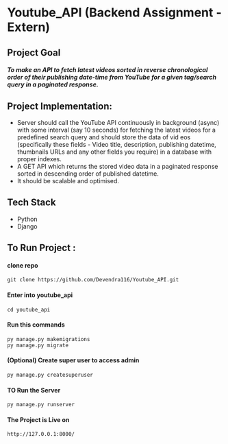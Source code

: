 # Youtube_API (Backend Assignment -Extern)

## Project Goal
#### *To make an API to fetch latest videos sorted in reverse chronological order of their publishing date-time from YouTube for a given tag/search query in a paginated response.*

## Project Implementation:
- Server should call the YouTube API continuously in background (async) with some interval (say 10 seconds) for fetching the latest videos for a predefined search query and should store the data of vid eos (specifically these fields - Video title, description, publishing datetime, thumbnails URLs and any other fields you require) in a database with proper indexes.
- A GET API which returns the stored video data in a paginated response sorted in descending order of published datetime.
- It should be scalable and optimised.

## Tech Stack
- Python
- Django

## To Run Project :
#### clone repo
```
git clone https://github.com/Devendra116/Youtube_API.git
```
#### Enter into youtube_api
``` 
cd youtube_api
```
#### Run this commands
```
py manage.py makemigrations
py manage.py migrate
```
#### (Optional) Create super user to access admin
```
py manage.py createsuperuser
```
#### TO Run the Server
```
py manage.py runserver
```
#### The Project is Live on 
```
http://127.0.0.1:8000/
```



